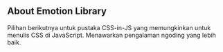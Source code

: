 ## About Emotion Library

Pilihan berikutnya untuk pustaka CSS-in-JS yang memungkinkan untuk menulis CSS di JavaScript. Menawarkan pengalaman ngoding yang lebih baik.
